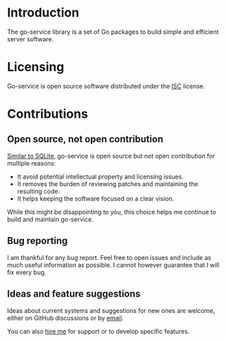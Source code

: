 # Introduction
The go-service library is a set of Go packages to build simple and efficient
server software.

# Licensing
Go-service is open source software distributed under the
[ISC](https://opensource.org/licenses/ISC) license.

# Contributions
## Open source, not open contribution
[Similar to SQLite](https://www.sqlite.org/copyright.html), go-service is open
source but not open contribution for multiple reasons:

- It avoid potential intellectual property and licensing issues.
- It removes the burden of reviewing patches and maintaining the resulting
  code.
- It helps keeping the software focused on a clear vision.

While this might be disappointing to you, this choice helps me continue to
build and maintain go-service.

## Bug reporting
I am thankful for any bug report. Feel free to open issues and include as much
useful information as possible. I cannot however guarantee that I will fix
every bug.

## Ideas and feature suggestions
Ideas about current systems and suggestions for new ones are welcome, either
on GitHub discussions or by [email](mailto:nicolas@n16f.net).

You can also [hire me](mailto:nicolas@exograd.com) for support or to develop
specific features.
